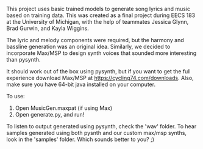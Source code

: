 This project uses basic trained models to generate song lyrics and music based on training data. This was created as a final project during EECS 183 at the University of Michigan, with the help of teammates Jessica Glynn, Brad Gurwin, and Kayla Wiggins. 

The lyric and melody components were required, but the harmony and bassline generation was an original idea. Similarly, we decided to incorporate Max/MSP to design synth voices that sounded more interesting than pysynth. 

It should work out of the box using pysynth, but if you want to get the full experience download Max/MSP at https://cycling74.com/downloads. Also, make sure you have 64-bit java installed on your computer.  

To use:
1. Open MusicGen.maxpat (if using Max)
2. Open generate.py, and run! 

To listen to output generated using pysynth, check the 'wav' folder. To hear samples generated using both pysnth and our custom max/msp synths, look in the 'samples' folder. Which sounds better to you? ;)